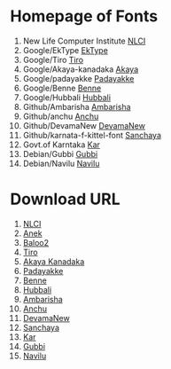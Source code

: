 # Homepage of Fonts

1. New Life Computer Institute [NLCI](https://github.com/nlci)
2. Google/EkType [EkType](https://ektype.in)
3. Google/Tiro [Tiro](http://www.tiro.com/)
4. Google/Akaya-kanadaka [Akaya](https://github.com/vaishnavimurthy/Akaya-Kanadaka)
5. Google/padayakke [Padayakke](https://github.com/DunwichType/Padyakke_Libre)
6. Google/Benne [Benne](https://github.com/googlefonts/Benne)
7. Google/Hubbali [Hubbali](https://github.com/erinmclaughlin/Hubballi)
8. Github/Ambarisha [Ambarisha](https://github.com/appajid/Ambarisha)
9. Github/anchu [Anchu](https://github.com/imarunck/Anchu)
10. Github/DevamaNew [DevamaNew](https://github.com/pavanaja/DevamaNew)
11. Github/karnata-f-kittel-font [Sanchaya](http://sanchaya.net/)
12. Govt.of Karntaka [Kar](https://kanaja.karnataka.gov.in/softwares/)
13. Debian/Gubbi [Gubbi](https://packages.debian.org/unstable/fonts/fonts-gubbi)
14. Debian/Navilu [Navilu](https://packages.debian.org/unstable/fonts/fonts-navilu)



# Download URL

1. [NLCI](https://github.com/nlci/knda-font-badami/releases/download/v0.600/nlci-knda-badami-0.600.tar.xz)
2. [Anek](https://github.com/EkType/Anek/releases/download/1.000/Ek-Type-Anek-Variable-1.002.zip)
3. [Baloo2](https://github.com/EkType/Baloo2/releases/download/1.640/Baloo2_1.640.zip)
4. [Tiro](https://github.com/TiroTypeworks/Indigo/archive/c5f23cb/Tiro-c5f23cb391c99bb3e5c3308568c31319e2e7fbd1.tar.gz)
5. [Akaya Kanadaka](https://github.com/vaishnavimurthy/Akaya-Kanadaka/archive/fef8598/Akaya-Kanadaka-fef85980e9f50f142e1f87bdff10d00633bc2e25.tar.gz)
6. [Padayakke](https://github.com/DunwichType/Padyakke_Libre/archive/refs/heads/master.zip)
7. [Benne](https://github.com/googlefonts/Benne/archive/refs/heads/main.zip)
8. [Hubbali](https://github.com/erinmclaughlin/Hubballi/archive/refs/heads/master.zip)
9. [Ambarisha](https://github.com/appajid/Ambarisha/archive/refs/heads/master.zip)
10. [Anchu](https://github.com/imarunck/Anchu/archive/refs/heads/main.zip)
11. [DevamaNew](https://github.com/pavanaja/DevamaNew/archive/refs/heads/master.zip)
12. [Sanchaya](https://github.com/sanchaya/karnata-f-kittel-font/archive/refs/heads/master.zip)
13. [Kar](https://github.com/kannadiga/fonts/archive/refs/heads/master.zip)
14. [Gubbi](http://deb.debian.org/debian/pool/main/f/fonts-gubbi/fonts-gubbi_1.3.orig.tar.xz)
15. [Navilu](http://deb.debian.org/debian/pool/main/f/fonts-navilu/fonts-navilu_1.2.orig.tar.gz)

